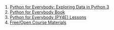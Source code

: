 1. [Python for Everybody: Exploring Data in Python 3](https://amzn.to/2OhzbGK)
3. [Python for Everybody Book](https://www.py4e.com/book)
2. [Python for Everybody (PY4E) Lessons](https://www.py4e.com/lessons)
4. [Free/Open Course Materials](https://www.py4e.com/materials)